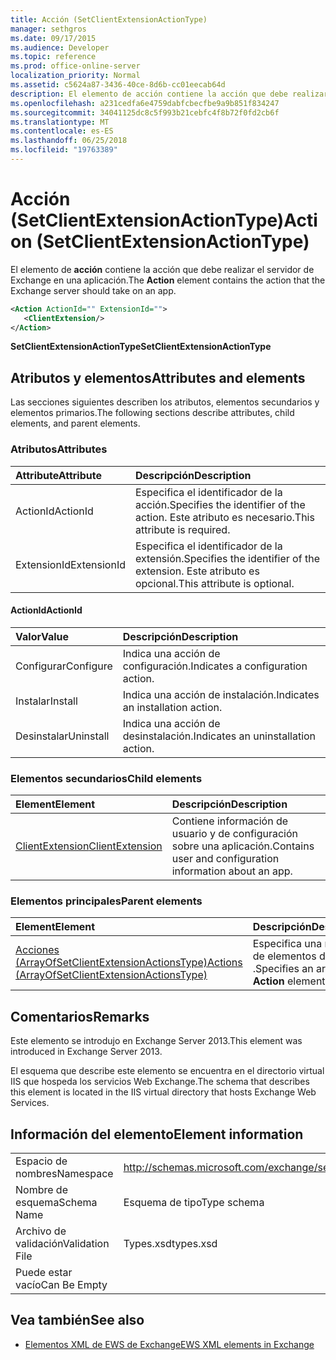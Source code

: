```yaml
---
title: Acción (SetClientExtensionActionType)
manager: sethgros
ms.date: 09/17/2015
ms.audience: Developer
ms.topic: reference
ms.prod: office-online-server
localization_priority: Normal
ms.assetid: c5624a87-3436-40ce-8d6b-cc01eecab64d
description: El elemento de acción contiene la acción que debe realizar el servidor de Exchange en una aplicación.
ms.openlocfilehash: a231cedfa6e4759dabfcbecfbe9a9b851f834247
ms.sourcegitcommit: 34041125dc8c5f993b21cebfc4f8b72f0fd2cb6f
ms.translationtype: MT
ms.contentlocale: es-ES
ms.lasthandoff: 06/25/2018
ms.locfileid: "19763389"
---
```

# <a name="action-setclientextensionactiontype"></a><span data-ttu-id="c2432-103">Acción (SetClientExtensionActionType)</span><span class="sxs-lookup"><span data-stu-id="c2432-103">Action (SetClientExtensionActionType)</span></span>

<span data-ttu-id="c2432-104">El elemento de **acción** contiene la acción que debe realizar el servidor de Exchange en una aplicación.</span><span class="sxs-lookup"><span data-stu-id="c2432-104">The **Action** element contains the action that the Exchange server should take on an app.</span></span> 
  
```XML
<Action ActionId="" ExtensionId="">
   <ClientExtension/>
</Action>
```

 <span data-ttu-id="c2432-105">**SetClientExtensionActionType**</span><span class="sxs-lookup"><span data-stu-id="c2432-105">**SetClientExtensionActionType**</span></span>
## <a name="attributes-and-elements"></a><span data-ttu-id="c2432-106">Atributos y elementos</span><span class="sxs-lookup"><span data-stu-id="c2432-106">Attributes and elements</span></span>

<span data-ttu-id="c2432-107">Las secciones siguientes describen los atributos, elementos secundarios y elementos primarios.</span><span class="sxs-lookup"><span data-stu-id="c2432-107">The following sections describe attributes, child elements, and parent elements.</span></span>
  
### <a name="attributes"></a><span data-ttu-id="c2432-108">Atributos</span><span class="sxs-lookup"><span data-stu-id="c2432-108">Attributes</span></span>

|<span data-ttu-id="c2432-109">**Attribute**</span><span class="sxs-lookup"><span data-stu-id="c2432-109">**Attribute**</span></span>|<span data-ttu-id="c2432-110">**Descripción**</span><span class="sxs-lookup"><span data-stu-id="c2432-110">**Description**</span></span>|
|:-----|:-----|
|<span data-ttu-id="c2432-111">ActionId</span><span class="sxs-lookup"><span data-stu-id="c2432-111">ActionId</span></span>  <br/> |<span data-ttu-id="c2432-112">Especifica el identificador de la acción.</span><span class="sxs-lookup"><span data-stu-id="c2432-112">Specifies the identifier of the action.</span></span> <span data-ttu-id="c2432-113">Este atributo es necesario.</span><span class="sxs-lookup"><span data-stu-id="c2432-113">This attribute is required.</span></span>  <br/> |
|<span data-ttu-id="c2432-114">ExtensionId</span><span class="sxs-lookup"><span data-stu-id="c2432-114">ExtensionId</span></span>  <br/> |<span data-ttu-id="c2432-115">Especifica el identificador de la extensión.</span><span class="sxs-lookup"><span data-stu-id="c2432-115">Specifies the identifier of the extension.</span></span> <span data-ttu-id="c2432-116">Este atributo es opcional.</span><span class="sxs-lookup"><span data-stu-id="c2432-116">This attribute is optional.</span></span>  <br/> |
   
#### <a name="actionid"></a><span data-ttu-id="c2432-117">ActionId</span><span class="sxs-lookup"><span data-stu-id="c2432-117">ActionId</span></span>

|<span data-ttu-id="c2432-118">**Valor**</span><span class="sxs-lookup"><span data-stu-id="c2432-118">**Value**</span></span>|<span data-ttu-id="c2432-119">**Descripción**</span><span class="sxs-lookup"><span data-stu-id="c2432-119">**Description**</span></span>|
|:-----|:-----|
|<span data-ttu-id="c2432-120">Configurar</span><span class="sxs-lookup"><span data-stu-id="c2432-120">Configure</span></span>  <br/> |<span data-ttu-id="c2432-121">Indica una acción de configuración.</span><span class="sxs-lookup"><span data-stu-id="c2432-121">Indicates a configuration action.</span></span>  <br/> |
|<span data-ttu-id="c2432-122">Instalar</span><span class="sxs-lookup"><span data-stu-id="c2432-122">Install</span></span>  <br/> |<span data-ttu-id="c2432-123">Indica una acción de instalación.</span><span class="sxs-lookup"><span data-stu-id="c2432-123">Indicates an installation action.</span></span>  <br/> |
|<span data-ttu-id="c2432-124">Desinstalar</span><span class="sxs-lookup"><span data-stu-id="c2432-124">Uninstall</span></span>  <br/> |<span data-ttu-id="c2432-125">Indica una acción de desinstalación.</span><span class="sxs-lookup"><span data-stu-id="c2432-125">Indicates an uninstallation action.</span></span>  <br/> |
   
### <a name="child-elements"></a><span data-ttu-id="c2432-126">Elementos secundarios</span><span class="sxs-lookup"><span data-stu-id="c2432-126">Child elements</span></span>

|<span data-ttu-id="c2432-127">**Element**</span><span class="sxs-lookup"><span data-stu-id="c2432-127">**Element**</span></span>|<span data-ttu-id="c2432-128">**Descripción**</span><span class="sxs-lookup"><span data-stu-id="c2432-128">**Description**</span></span>|
|:-----|:-----|
|[<span data-ttu-id="c2432-129">ClientExtension</span><span class="sxs-lookup"><span data-stu-id="c2432-129">ClientExtension</span></span>](clientextension.md) <br/> |<span data-ttu-id="c2432-130">Contiene información de usuario y de configuración sobre una aplicación.</span><span class="sxs-lookup"><span data-stu-id="c2432-130">Contains user and configuration information about an app.</span></span>  <br/> |
   
### <a name="parent-elements"></a><span data-ttu-id="c2432-131">Elementos principales</span><span class="sxs-lookup"><span data-stu-id="c2432-131">Parent elements</span></span>

|<span data-ttu-id="c2432-132">**Element**</span><span class="sxs-lookup"><span data-stu-id="c2432-132">**Element**</span></span>|<span data-ttu-id="c2432-133">**Descripción**</span><span class="sxs-lookup"><span data-stu-id="c2432-133">**Description**</span></span>|
|:-----|:-----|
|[<span data-ttu-id="c2432-134">Acciones (ArrayOfSetClientExtensionActionsType)</span><span class="sxs-lookup"><span data-stu-id="c2432-134">Actions (ArrayOfSetClientExtensionActionsType)</span></span>](actions-arrayofsetclientextensionactionstype.md) <br/> |<span data-ttu-id="c2432-135">Especifica una matriz de elementos de **acción** .</span><span class="sxs-lookup"><span data-stu-id="c2432-135">Specifies an array of **Action** elements.</span></span>  <br/> |
   
## <a name="remarks"></a><span data-ttu-id="c2432-136">Comentarios</span><span class="sxs-lookup"><span data-stu-id="c2432-136">Remarks</span></span>

<span data-ttu-id="c2432-137">Este elemento se introdujo en Exchange Server 2013.</span><span class="sxs-lookup"><span data-stu-id="c2432-137">This element was introduced in Exchange Server 2013.</span></span>
  
<span data-ttu-id="c2432-138">El esquema que describe este elemento se encuentra en el directorio virtual IIS que hospeda los servicios Web Exchange.</span><span class="sxs-lookup"><span data-stu-id="c2432-138">The schema that describes this element is located in the IIS virtual directory that hosts Exchange Web Services.</span></span>
  
## <a name="element-information"></a><span data-ttu-id="c2432-139">Información del elemento</span><span class="sxs-lookup"><span data-stu-id="c2432-139">Element information</span></span>

|||
|:-----|:-----|
|<span data-ttu-id="c2432-140">Espacio de nombres</span><span class="sxs-lookup"><span data-stu-id="c2432-140">Namespace</span></span>  <br/> |http://schemas.microsoft.com/exchange/services/2006/types  <br/> |
|<span data-ttu-id="c2432-141">Nombre de esquema</span><span class="sxs-lookup"><span data-stu-id="c2432-141">Schema Name</span></span>  <br/> |<span data-ttu-id="c2432-142">Esquema de tipo</span><span class="sxs-lookup"><span data-stu-id="c2432-142">Type schema</span></span>  <br/> |
|<span data-ttu-id="c2432-143">Archivo de validación</span><span class="sxs-lookup"><span data-stu-id="c2432-143">Validation File</span></span>  <br/> |<span data-ttu-id="c2432-144">Types.xsd</span><span class="sxs-lookup"><span data-stu-id="c2432-144">types.xsd</span></span>  <br/> |
|<span data-ttu-id="c2432-145">Puede estar vacío</span><span class="sxs-lookup"><span data-stu-id="c2432-145">Can Be Empty</span></span>  <br/> ||
   
## <a name="see-also"></a><span data-ttu-id="c2432-146">Vea también</span><span class="sxs-lookup"><span data-stu-id="c2432-146">See also</span></span>

- [<span data-ttu-id="c2432-147">Elementos XML de EWS de Exchange</span><span class="sxs-lookup"><span data-stu-id="c2432-147">EWS XML elements in Exchange</span></span>](ews-xml-elements-in-exchange.md)

